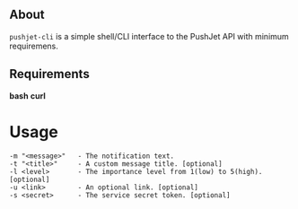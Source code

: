 ## About
`pushjet-cli` is a simple shell/CLI interface to the PushJet API with minimum requiremens.

## Requirements
**bash**
**curl**

# Usage
    -m "<message>"   - The notification text.
    -t "<title>"     - A custom message title. [optional] 
    -l <level>       - The importance level from 1(low) to 5(high). [optional]
    -u <link>        - An optional link. [optional]
    -s <secret>      - The service secret token. [optional]

